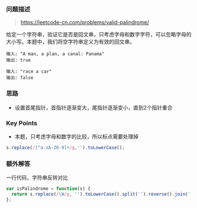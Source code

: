 ### 问题描述

> https://leetcode-cn.com/problems/valid-palindrome/

给定一个字符串，验证它是否是回文串，只考虑字母和数字字符，可以忽略字母的大小写。本题中，我们将空字符串定义为有效的回文串。

```
输入: "A man, a plan, a canal: Panama"
输出: true

输入: "race a car"
输出: false
```

### 思路

* 设置首尾指针，首指针逐渐变大，尾指针逐渐变小，直到2个指针重合

### Key Points

* 本题，只考虑字母和数字的比较，所以标点需要处理掉

```javascript
s.replace(/[^a-zA-Z0-9]+/g,'').toLowerCase();
```

### 额外解答

一行代码，字符串反转对比

```javascript
var isPalindrome = function(s) {
  return s.replace(/\W/g, '').toLowerCase().split('').reverse().join('') === s.replace(/\W/g, '').toLowerCase()
};
```